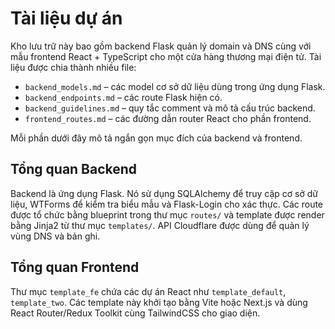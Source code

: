 # Tài liệu dự án

Kho lưu trữ này bao gồm backend Flask quản lý domain và DNS cùng với mẫu frontend React + TypeScript cho một cửa hàng thương mại điện tử. Tài liệu được chia thành nhiều file:

- `backend_models.md` – các model cơ sở dữ liệu dùng trong ứng dụng Flask.
- `backend_endpoints.md` – các route Flask hiện có.
- `backend_guidelines.md` – quy tắc comment và mô tả cấu trúc backend.
- `frontend_routes.md` – các đường dẫn router React cho phần frontend.

Mỗi phần dưới đây mô tả ngắn gọn mục đích của backend và frontend.

## Tổng quan Backend

Backend là ứng dụng Flask. Nó sử dụng SQLAlchemy để truy cập cơ sở dữ liệu, WTForms để kiểm tra biểu mẫu và Flask-Login cho xác thực. Các route được tổ chức bằng blueprint trong thư mục `routes/` và template được render bằng Jinja2 từ thư mục `templates/`. API Cloudflare được dùng để quản lý vùng DNS và bản ghi.

## Tổng quan Frontend

Thư mục `template_fe` chứa các dự án React như `template_default`, `template_two`. Các template này khởi tạo bằng Vite hoặc Next.js và dùng React Router/Redux Toolkit cùng TailwindCSS cho giao diện.
